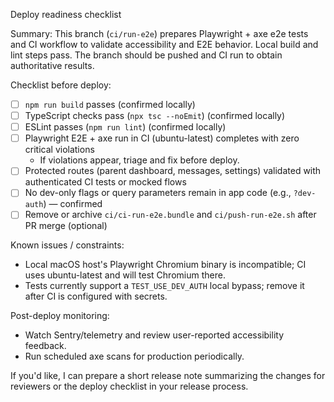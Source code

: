 Deploy readiness checklist

Summary:
This branch (`ci/run-e2e`) prepares Playwright + axe e2e tests and CI workflow to validate accessibility and E2E behavior. Local build and lint steps pass. The branch should be pushed and CI run to obtain authoritative results.

Checklist before deploy:
- [ ] `npm run build` passes (confirmed locally)
- [ ] TypeScript checks pass (`npx tsc --noEmit`) (confirmed locally)
- [ ] ESLint passes (`npm run lint`) (confirmed locally)
- [ ] Playwright E2E + axe run in CI (ubuntu-latest) completes with zero critical violations
  - If violations appear, triage and fix before deploy.
- [ ] Protected routes (parent dashboard, messages, settings) validated with authenticated CI tests or mocked flows
- [ ] No dev-only flags or query parameters remain in app code (e.g., `?dev-auth`) — confirmed
- [ ] Remove or archive `ci/ci-run-e2e.bundle` and `ci/push-run-e2e.sh` after PR merge (optional)

Known issues / constraints:
- Local macOS host's Playwright Chromium binary is incompatible; CI uses ubuntu-latest and will test Chromium there.
- Tests currently support a `TEST_USE_DEV_AUTH` local bypass; remove it after CI is configured with secrets.

Post-deploy monitoring:
- Watch Sentry/telemetry and review user-reported accessibility feedback.
- Run scheduled axe scans for production periodically.

If you'd like, I can prepare a short release note summarizing the changes for reviewers or the deploy checklist in your release process.
